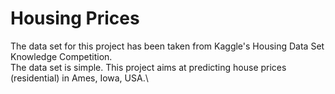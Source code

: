 # Housing Prices

The data set for this project has been taken from Kaggle's Housing Data Set Knowledge Competition.\
 The data set is simple. This project aims at predicting house prices (residential) in Ames, Iowa, USA.\
